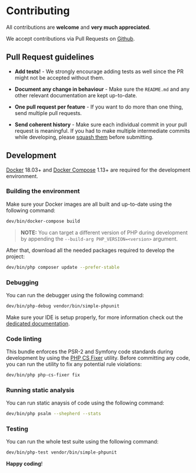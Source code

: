 # Contributing

All contributions are **welcome** and **very much appreciated**.

We accept contributions via Pull Requests on [Github](https://github.com/thephpleague/oauth2-server-bundle).

## Pull Request guidelines

- **Add tests!** - We strongly encourage adding tests as well since the PR might not be accepted without them.

- **Document any change in behaviour** - Make sure the `README.md` and any other relevant documentation are kept up-to-date.

- **One pull request per feature** - If you want to do more than one thing, send multiple pull requests.

- **Send coherent history** - Make sure each individual commit in your pull request is meaningful. If you had to make multiple intermediate commits while developing, please [squash them](http://www.git-scm.com/book/en/v2/Git-Tools-Rewriting-History#Changing-Multiple-Commit-Messages) before submitting.

## Development

[Docker](https://www.docker.com/) 18.03+ and [Docker Compose](https://github.com/docker/compose) 1.13+ are required for the development environment.

### Building the environment

Make sure your Docker images are all built and up-to-date using the following command:

```sh
dev/bin/docker-compose build
```

> **NOTE:** You can target a different version of PHP during development by appending the `--build-arg PHP_VERSION=<version>` argument.

After that, download all the needed packages required to develop the project:

```sh
dev/bin/php composer update --prefer-stable
```

### Debugging

You can run the debugger using the following command:

```sh
dev/bin/php-debug vendor/bin/simple-phpunit
```

Make sure your IDE is setup properly, for more information check out the [dedicated documentation](docs/debugging.md).

### Code linting

This bundle enforces the PSR-2 and Symfony code standards during development by using the [PHP CS Fixer](https://cs.sensiolabs.org/) utility. Before committing any code, you can run the utility to fix any potential rule violations:

```sh
dev/bin/php php-cs-fixer fix
```

### Running static analysis

You can run static anaysis of code using the following command:

```sh
dev/bin/php psalm --shepherd --stats
```

### Testing

You can run the whole test suite using the following command:

```sh
dev/bin/php-test vendor/bin/simple-phpunit
```

**Happy coding**!
